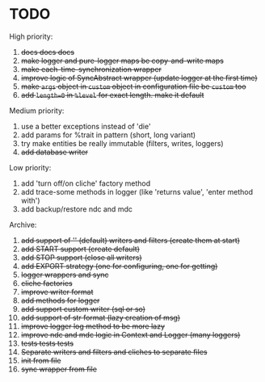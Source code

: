 # TODO

High priority:

1. ~~docs docs docs~~
1. ~~make logger and pure-logger maps be copy-and-write maps~~
1. ~~make each-time-synchronization wrapper~~
1. ~~improve logic of SyncAbstract wrapper (update logger at the first time)~~
1. ~~make `args` object in `custom` object in configuration file be `custom` too~~
1. ~~add `length=0` in `%level` for exact length. make it default~~

Medium priority:
1. use a better exceptions instead of 'die'
1. add params for %trait in pattern (short, long variant)
1. try make entities be really immutable (filters, writes, loggers)
1. ~~add database writer~~

Low priority:

1. add 'turn off/on cliche' factory method
1. add trace-some methods in logger (like 'returns value', 'enter method with')
1. add backup/restore ndc and mdc

Archive:

1. ~~add support of '' (default) writers and filters (create them at start)~~
1. ~~add START support (create default)~~
1. ~~add STOP support (close all writers)~~
1. ~~add EXPORT strategy (one for configuring, one for getting)~~
1. ~~logger wrappers and sync~~
1. ~~cliche factories~~
1. ~~improve writer format~~
1. ~~add methods for logger~~
1. ~~add support custom writer (sql or so)~~
1. ~~add support of str format (lazy creation of msg)~~
1. ~~improve logger log method to be more lazy~~
1. ~~improve ndc and mdc logic in Context and Logger (many loggers)~~
1. ~~tests tests tests~~
1. ~~Separate writers and filters and cliches to separate files~~
1. ~~init from file~~
1. ~~sync wrapper from file~~